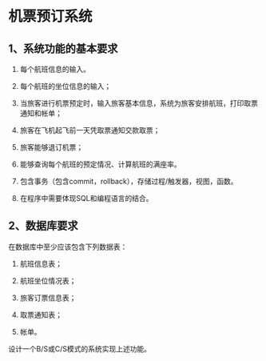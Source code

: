 # 机票预订系统

## **1、系统功能的基本要求**

1)    每个航班信息的输入。

2)    每个航班的坐位信息的输入；

3)    当旅客进行机票预定时，输入旅客基本信息，系统为旅客安排航班，打印取票通知和帐单；

4)    旅客在飞机起飞前一天凭取票通知交款取票；

5)    旅客能够退订机票；

6)    能够查询每个航班的预定情况、计算航班的满座率。

7)    包含事务（包含commit，rollback），存储过程/触发器，视图，函数。

8)    在程序中需要体现SQL和编程语言的结合。

 

## **2、数据库要求**

在数据库中至少应该包含下列数据表：

1)    航班信息表；

2)    航班坐位情况表；

3)    旅客订票信息表；

4)    取票通知表；

5)    帐单。



设计一个B/S或C/S模式的系统实现上述功能。

